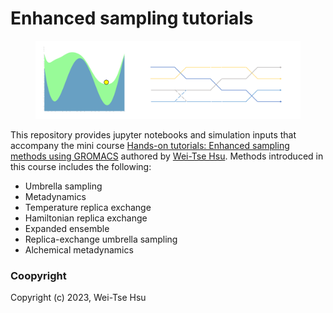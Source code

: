 Enhanced sampling tutorials
===========================
<figure id="sampling_">
  <center>
  <img src=enhanced_sampling.png>
  </center>
  <figcaption> </figcaption>
</figure>

This repository provides jupyter notebooks and simulation inputs that accompany the mini course [Hands-on tutorials: Enhanced sampling methods using GROMACS](https://weitsehsu.com/course/enhanced_sampling/) authored by [Wei-Tse Hsu](https://weitsehsu.com/). Methods introduced in this course includes the following:
- Umbrella sampling
- Metadynamics
- Temperature replica exchange
- Hamiltonian replica exchange
- Expanded ensemble
- Replica-exchange umbrella sampling
- Alchemical metadynamics

### Coopyright
Copyright (c) 2023, Wei-Tse Hsu

